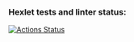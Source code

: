 ### Hexlet tests and linter status:
[![Actions Status](https://github.com/garaninayana/python-project-lvl1/workflows/hexlet-check/badge.svg)](https://github.com/garaninayana/python-project-lvl1/actions)
